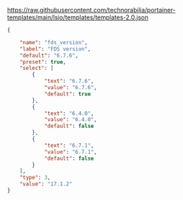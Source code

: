 https://raw.githubusercontent.com/technorabilia/portainer-templates/main/lsio/templates/templates-2.0.json


``` json
{

    "name": "fds_version",
    "label": "FDS version",
    "default": "6.7.6",
    "preset": true,
    "select": [
        {
            "text": "6.7.6",
            "value": "6.7.6",
            "default": true
        },
        {
            "text": "6.4.0",
            "value": "6.4.0",
            "default": false
        },
        {
            "text": "6.7.1",
            "value": "6.7.1",
            "default": false
        }
    ],
    "type": 3,
    "value": "17.1.2"
}
```
